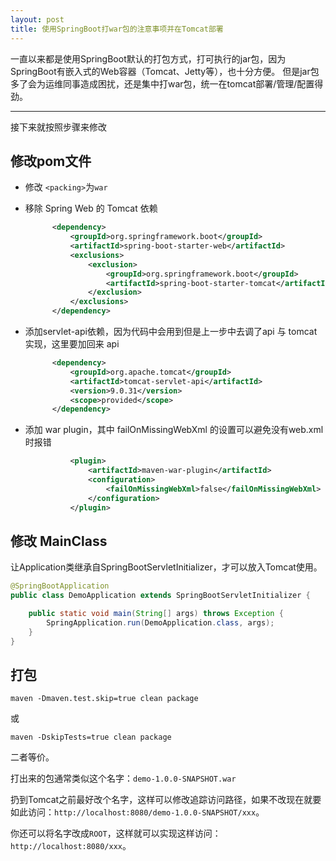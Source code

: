 ```yaml
---
layout: post
title: 使用SpringBoot打war包的注意事项并在Tomcat部署
---
```


一直以来都是使用SpringBoot默认的打包方式，打可执行的jar包，因为SpringBoot有嵌入式的Web容器（Tomcat、Jetty等），也十分方便。
但是jar包多了会为运维同事造成困扰，还是集中打war包，统一在tomcat部署/管理/配置得劲。

---

接下来就按照步骤来修改

## 修改pom文件

* 修改 `<packing>`为`war`

* 移除 Spring Web 的 Tomcat 依赖
  
  ```xml
        <dependency>
            <groupId>org.springframework.boot</groupId>
            <artifactId>spring-boot-starter-web</artifactId>
            <exclusions>
                <exclusion>
                    <groupId>org.springframework.boot</groupId>
                    <artifactId>spring-boot-starter-tomcat</artifactId>
                </exclusion>
            </exclusions>
        </dependency>
  ```

* 添加servlet-api依赖，因为代码中会用到但是上一步中去调了api 与 tomcat实现，这里要加回来 api
  
  ```xml
        <dependency>
            <groupId>org.apache.tomcat</groupId>
            <artifactId>tomcat-servlet-api</artifactId>
            <version>9.0.31</version>
            <scope>provided</scope>
        </dependency>
  ```

* 添加 war plugin，其中 failOnMissingWebXml 的设置可以避免没有web.xml时报错
  
  ```xml
            <plugin>
                <artifactId>maven-war-plugin</artifactId>
                <configuration>
                    <failOnMissingWebXml>false</failOnMissingWebXml>
                </configuration>
            </plugin>
  ```

## 修改 MainClass

让Application类继承自SpringBootServletInitializer，才可以放入Tomcat使用。

```java
@SpringBootApplication
public class DemoApplication extends SpringBootServletInitializer {

    public static void main(String[] args) throws Exception {
        SpringApplication.run(DemoApplication.class, args);
    }
}
```

## 打包

`maven -Dmaven.test.skip=true clean package`

或

`maven -DskipTests=true clean package`

二者等价。

打出来的包通常类似这个名字：`demo-1.0.0-SNAPSHOT.war`

扔到Tomcat之前最好改个名字，这样可以修改追踪访问路径，如果不改现在就要如此访问：`http://localhost:8080/demo-1.0.0-SNAPSHOT/xxx`。

你还可以将名字改成`ROOT`，这样就可以实现这样访问：`http://localhost:8080/xxx`。
